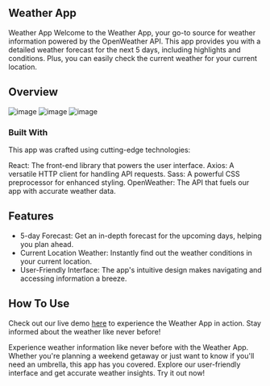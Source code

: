 ## Weather App


Weather App
Welcome to the Weather App, your go-to source for weather information powered by the OpenWeather API. This app provides you with a detailed weather forecast for the next 5 days, including highlights and conditions. Plus, you can easily check the current weather for your current location.

## Overview
![image](https://github.com/Kuba-Nowoszynski/weather-app/assets/117540841/a466dd98-7145-4d61-b693-4efcadb54096)
![image](https://github.com/Kuba-Nowoszynski/weather-app/assets/117540841/be9666eb-e535-4190-b773-42421ac36589)
![image](https://github.com/Kuba-Nowoszynski/weather-app/assets/117540841/b0a01062-9109-4c07-a7d6-f83231c63870)


### Built With
This app was crafted using cutting-edge technologies:

React: The front-end library that powers the user interface.
Axios: A versatile HTTP client for handling API requests.
Sass: A powerful CSS preprocessor for enhanced styling.
OpenWeather: The API that fuels our app with accurate weather data.
## Features
- 5-day Forecast: Get an in-depth forecast for the upcoming days, helping you plan ahead.
- Current Location Weather: Instantly find out the weather conditions in your current location.
- User-Friendly Interface: The app's intuitive design makes navigating and accessing information a breeze.

## How To Use
Check out our live demo [here](https://q8-weather.netlify.app/) to experience the Weather App in action. Stay informed about the weather like never before!

Experience weather information like never before with the Weather App. Whether you're planning a weekend getaway or just want to know if you'll need an umbrella, this app has you covered. Explore our user-friendly interface and get accurate weather insights. Try it out now!

